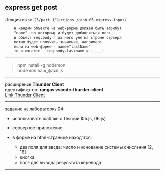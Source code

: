 ## express get post  

Лекция из `se-25/part_1/lections
/pinb-05-express-input/`  

```txt
    в каждом объекте на web-форме должен быть атрибут
    "name", по которому и будет добавляться поле
    в объект req.body - из него уже на строне сервера
    можно будет получить значение, например:
    если на web-форме - name="lastName" 
    то в объекте - req.body.lastName = "____"
```

---  

> npm install -g nodemon  
> nodemon ваш_файл.js

---  

расширение **Thunder Client**  
идентификатор: **rangav.vscode-thunder-client**  
[Link Thunder Client](https://marketplace.visualstudio.com/items?itemName=rangav.vscode-thunder-client)  

---  

задание на лабораторку 04:  

- использовать шаблон с Лекции (05.js, 06.js)  
- серверное приложение  
- в форме на html-странице находятся:  

  - два поля для ввода: число и основание системы счисления [2, 16]  
  - кнопка  
  - поле для вывода результата перевода  

---  
